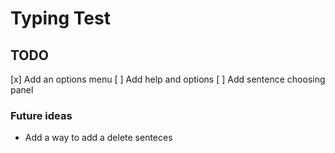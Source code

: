 # Typing Test
## TODO
[x] Add an options menu
[ ] Add help and options
[ ] Add sentence choosing panel
### Future ideas
- Add a way to add a delete senteces
